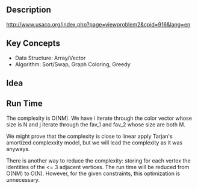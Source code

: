 
## Description
http://www.usaco.org/index.php?page=viewproblem2&cpid=916&lang=en

## Key Concepts
 - Data Structure: Array/Vector
 - Algorithm: Sort/Swap, Graph Coloring, Greedy

## Idea



## Run Time
The complexity is O(NM). 
We have i iterate through the color vector whose size is N 
and j iterate through the fav_1 and fav_2 whose size are both M.

We might prove that the complexity is close to linear apply Tarjan's amortized complexxity model, but we will lead the complexity as it was anyways.

There is another way to reduce the complexity: storing for each vertex the identities of the <= 3 adjacent vertices.
The run time will be reduced from O(NM) to O(N).
However, for the given constraints, this optimization is unnecessary.